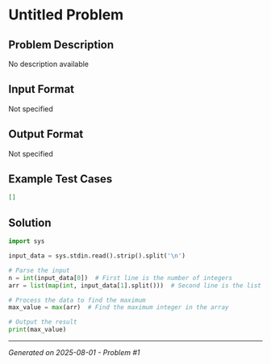 # Untitled Problem

## Problem Description
No description available

## Input Format
Not specified

## Output Format
Not specified

## Example Test Cases
```json
[]
```

## Solution
```python
import sys

input_data = sys.stdin.read().strip().split('\n')

# Parse the input
n = int(input_data[0])  # First line is the number of integers
arr = list(map(int, input_data[1].split()))  # Second line is the list of integers

# Process the data to find the maximum
max_value = max(arr)  # Find the maximum integer in the array

# Output the result
print(max_value)
```

---
*Generated on 2025-08-01 - Problem #1*